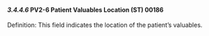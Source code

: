 #### *3.4.4.6* PV2-6 Patient Valuables Location (ST) 00186

Definition: This field indicates the location of the patient’s valuables.
